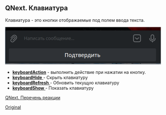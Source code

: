 ## QNext. Клавиатура

Клавиатура - это кнопки отображаемые под полем ввода текста. 


![](./1.png)
 * [**keyboardAction**](/docs-test/_export/reactions/keyboardaction) - выполнить действие при нажатии на кнопку.
 * [**keyboardHide** ](/docs-test/_export/reactions/keyboardhide)- Скрыть клавиатуру
 * [**keyboardRefresh** ](/docs-test/_export/reactions/keyboardrefresh)- Обновить текущую клавиатуру
 * [**keyboardShow** ](/docs-test/_export/reactions/keyboardshow)- Показать клавиатуру



[QNext. Перечень реакции](/docs-test/_export/reactions)
  
[Original](https://telegra.ph/QNext-admin-keyboard-about-05-08)